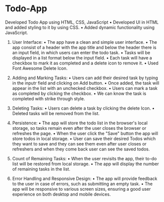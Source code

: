 # Todo-App
Developed Todo App using HTML, CSS, JavaScript
• Developed UI in HTML and added styling to it by using CSS.
• Added dynamic functionality using JavaScript.

1. User Interface:
• The app have a clean and simple user interface.
• The app consist of a header with the app title and below the header there is an input field, in which users can enter the todo task.
• Tasks will be displayed in a list format below the input field.
• Each task will have a checkbox to mark it as completed and a delete icon to remove it.
• Used Font Awesome Delete Icon.

2. Adding and Marking Tasks:
• Users can add their desired task by typing in the inputr field and clicking on Add button.
• Once added, the task will appear in the list with an unchecked checkbox.
• Users can mark a task as completed by clicking the checkbox.
• We can know the task is completed with strike through style.

3. Deleting Tasks:
• Users can delete a task by clicking the delete Icon.
• Deleted tasks will be removed from the list.

4. Persistence:
• The app will store the todo list in the browser's local storage, so tasks remain even after the user closes the browser or refreshes the page.
• When the user click the "Save" button the app will store todos in local storage.
• User can save their desired Todos which they want to save and they can see them even after user closes or refreshers and when they come back user can see the saved todos.

5. Count of Remaining Tasks:
• When the user revisits the app, their to-do list will be restored from local storage.
• The app will display the number of remaining tasks in the list.

10. Error Handling and Responsive Design:
• The app will provide feedback to the user in case of errors, such as submitting an empty task.
• The app will be responsive to various screen sizes, ensuring a good user experience on both desktop and mobile devices.








